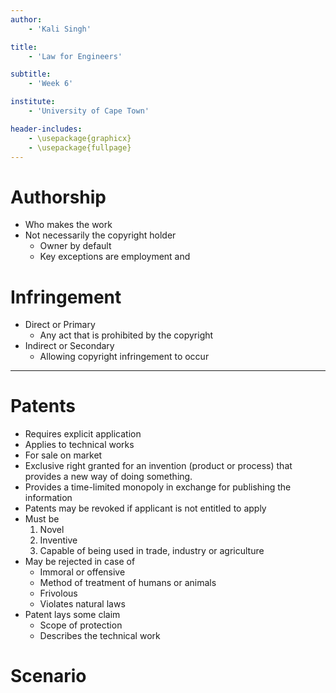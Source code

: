 ```yaml
---
author:
    - 'Kali Singh'

title:
    - 'Law for Engineers'

subtitle:
    - 'Week 6'

institute:
    - 'University of Cape Town'

header-includes:
    - \usepackage{graphicx}
    - \usepackage{fullpage}
---
```


# Authorship
* Who makes the work
* Not necessarily the copyright holder
    * Owner by default
    * Key exceptions are employment and 

# Infringement
* Direct or Primary
    * Any act that is prohibited by the copyright
* Indirect or Secondary
    * Allowing copyright infringement to occur

---

# Patents
* Requires explicit application
* Applies to technical works
* For sale on market
* Exclusive right granted for an invention (product or process) that provides a
  new way of doing something.
* Provides a time-limited monopoly in exchange for publishing the information
* Patents may be revoked if applicant is not entitled to apply
* Must be
    1. Novel
    2. Inventive
    3. Capable of being used in trade, industry or agriculture
* May be rejected in case of
    * Immoral or offensive
    * Method of treatment of humans or animals
    * Frivolous
    * Violates natural laws
* Patent lays some claim
    * Scope of protection
    * Describes the technical work

# Scenario
